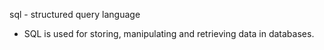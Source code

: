 sql - structured query language

* SQL is used for storing, manipulating and retrieving data in databases.

